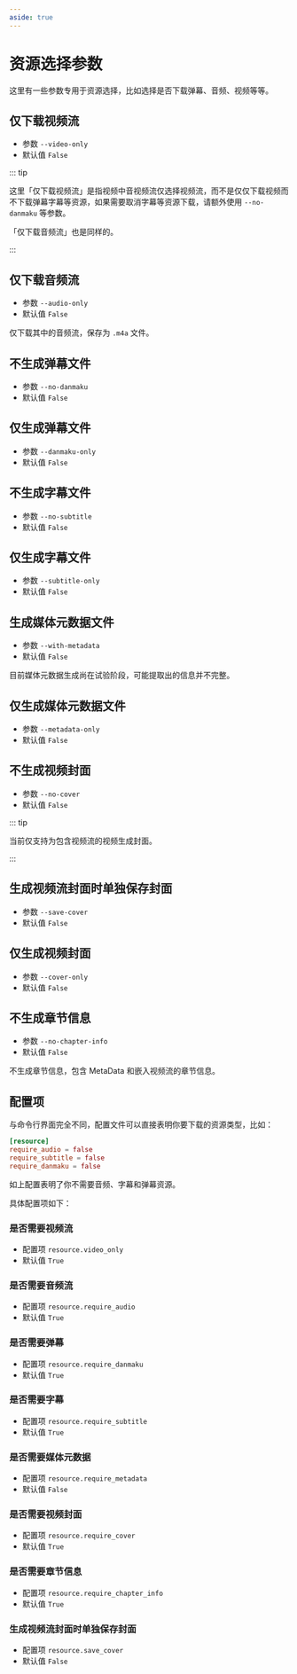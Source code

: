 ```yaml
---
aside: true
---
```


# 资源选择参数

这里有一些参数专用于资源选择，比如选择是否下载弹幕、音频、视频等等。

## 仅下载视频流

- 参数 `--video-only`
- 默认值 `False`

::: tip

这里「仅下载视频流」是指视频中音视频流仅选择视频流，而不是仅仅下载视频而不下载弹幕字幕等资源，如果需要取消字幕等资源下载，请额外使用 `--no-danmaku` 等参数。

「仅下载音频流」也是同样的。

:::

## 仅下载音频流

- 参数 `--audio-only`
- 默认值 `False`

仅下载其中的音频流，保存为 `.m4a` 文件。

## 不生成弹幕文件

- 参数 `--no-danmaku`
- 默认值 `False`

## 仅生成弹幕文件

- 参数 `--danmaku-only`
- 默认值 `False`

## 不生成字幕文件

- 参数 `--no-subtitle`
- 默认值 `False`

## 仅生成字幕文件

- 参数 `--subtitle-only`
- 默认值 `False`

## 生成媒体元数据文件

- 参数 `--with-metadata`
- 默认值 `False`

目前媒体元数据生成尚在试验阶段，可能提取出的信息并不完整。

## 仅生成媒体元数据文件

- 参数 `--metadata-only`
- 默认值 `False`

## 不生成视频封面

- 参数 `--no-cover`
- 默认值 `False`

::: tip

当前仅支持为包含视频流的视频生成封面。

:::

## 生成视频流封面时单独保存封面

- 参数 `--save-cover`
- 默认值 `False`

## 仅生成视频封面

- 参数 `--cover-only`
- 默认值 `False`

## 不生成章节信息

- 参数 `--no-chapter-info`
- 默认值 `False`

不生成章节信息，包含 MetaData 和嵌入视频流的章节信息。

## 配置项

与命令行界面完全不同，配置文件可以直接表明你要下载的资源类型，比如：

```toml [yutto.toml]
[resource]
require_audio = false
require_subtitle = false
require_danmaku = false
```

如上配置表明了你不需要音频、字幕和弹幕资源。

具体配置项如下：

### 是否需要视频流

- 配置项 `resource.video_only`
- 默认值 `True`

### 是否需要音频流

- 配置项 `resource.require_audio`
- 默认值 `True`

### 是否需要弹幕

- 配置项 `resource.require_danmaku`
- 默认值 `True`

### 是否需要字幕

- 配置项 `resource.require_subtitle`
- 默认值 `True`

### 是否需要媒体元数据

- 配置项 `resource.require_metadata`
- 默认值 `False`

### 是否需要视频封面

- 配置项 `resource.require_cover`
- 默认值 `True`

### 是否需要章节信息

- 配置项 `resource.require_chapter_info`
- 默认值 `True`

### 生成视频流封面时单独保存封面

- 配置项 `resource.save_cover`
- 默认值 `False`
